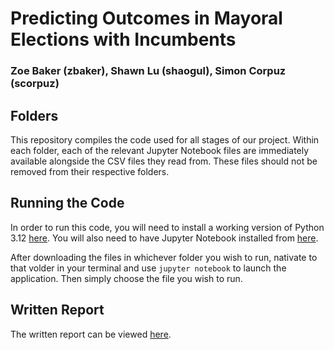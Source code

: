 # Predicting Outcomes in Mayoral Elections with Incumbents
### Zoe Baker (zbaker), Shawn Lu (shaogul), Simon Corpuz (scorpuz)

## Folders
This repository compiles the code used for all stages of our project. Within each folder, each of the relevant Jupyter Notebook files are immediately
available alongside the CSV files they read from. These files should not be removed from their respective folders.

## Running the Code
In order to run this code, you will need to install a working version of Python 3.12 [here](https://www.python.org/downloads/).
You will also need to have Jupyter Notebook installed from [here](https://jupyter.org/install).

After downloading the files in whichever folder you wish to run, nativate to that volder in your terminal and use `jupyter notebook` to launch the application.
Then simply choose the file you wish to run.

## Written Report
The written report can be viewed [here](https://docs.google.com/document/d/1gFFpUbCQzHXDDPTI_PS9dcp5NJQzs-BcyINSkuk29yU/edit?usp=sharing).
